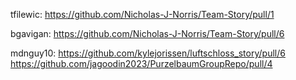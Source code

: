 tfilewic:
https://github.com/Nicholas-J-Norris/Team-Story/pull/1

bgavigan:
https://github.com/Nicholas-J-Norris/Team-Story/pull/6

mdnguy10:
https://github.com/kylejorissen/luftschloss_story/pull/6
https://github.com/jagoodin2023/PurzelbaumGroupRepo/pull/4